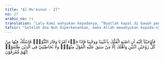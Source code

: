 ```yaml
---
title: "Al-Mu'minun - 27"
no: 27
arabic_no: ٢٧
translation: "Lalu Kami wahyukan kepadanya, “Buatlah kapal di bawah pengawasan dan petunjuk Kami, maka apabila perintah Kami datang dan tanur (dapur) telah memancarkan air, maka masukkanlah ke dalam (kapal) itu sepasang-sepasang dari setiap jenis, juga keluargamu, kecuali orang yang lebih dahulu ditetapkan (akan ditimpa siksaan) di antara mereka. Dan janganlah engkau bicarakan dengan-Ku tentang orang-orang yang zalim, sesungguhnya mereka itu akan ditenggelamkan."
tafsir: "Setelah doa Nuh diperkenankan, maka Allah mewahyukan kepada-nya, agar ia mulai membuat perahu di bawah pengawasan dan petunjuk wahyu-Nya, supaya perahu itu kokoh dan tidak mudah mengalami kerusakan dan supaya Nuh mengetahui teknik pembuatannya, sebab pembuatan sebuah perahu yang besar dan kukuh tentu saja memerlukan keahlian. Apabila perintah Allah sudah datang untuk membinasakan kaumnya dengan topan yang besar, dan tanda-tandanya sudah tampak, yaitu tannur tempat membakar roti di bawah tanah sudah mulai memancarkan air, maka Allah menyuruh Nabi Nuh memasukkan ke dalam perahu itu sepasang jantan dan betina dari tiap-tiap jenis binatang. Dalam perahu dibuat bertingkat-tingkat. Tingkat yang paling bawah untuk binatang buas seperti singa, harimau, dan sebagainya. Di tingkat kedua binatang ternak seperti: sapi, kambing, dan sebagainya. Di tingkat ketiga semua jenis burung sepasang-pasang dan di tingkat yang paling atas sekali Nabi Nuh dengan sekalian keluarganya yang selamat, di antaranya tiga orang putranya: Sam, Ham dan Yafis. Adapun putra beliau yang bernama Kanan termasuk orang yang tenggelam, karena ia tidak mau ikut bersama ayahnya.\n\nDengan dimasukkannya setiap jenis binatang yang ada pada waktu itu, maka perahu Nuh merupakan kebun binatang yang lengkap. Semua binatang yang tidak masuk ke dalam perahu dan orang kafir yang tidak mengikuti ajakan Nabi Nuh ditenggelamkan dalam topan besar itu, sesuai dengan ancaman Allah bahwa mereka akan ditimpa azab. Allah sebelumnya melarang Nuh supaya jangan memberitahukan rencana Allah dan maksud pembuatan perahu kepada orang-orang yang zalim itu, karena mereka semuanya akan ditenggelamkan."
---
```


فَاَوْحَيْنَآ اِلَيْهِ اَنِ اصْنَعِ الْفُلْكَ بِاَعْيُنِنَا وَوَحْيِنَا فَاِذَا جَاۤءَ اَمْرُنَا وَفَارَ التَّنُّوْرُۙ فَاسْلُكْ فِيْهَا مِنْ كُلٍّ زَوْجَيْنِ اثْنَيْنِ وَاَهْلَكَ اِلَّا مَنْ سَبَقَ عَلَيْهِ الْقَوْلُ مِنْهُمْۚ وَلَا تُخَاطِبْنِيْ فِى الَّذِيْنَ ظَلَمُوْاۚ اِنَّهُمْ مُّغْرَقُوْنَ
